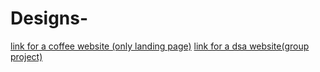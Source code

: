 # Designs-
[link for a coffee website (only landing page)](https://coffeewebsite.framer.website/)
[link for a dsa website(group project)](https://dsamadeeasy.framer.website/)
